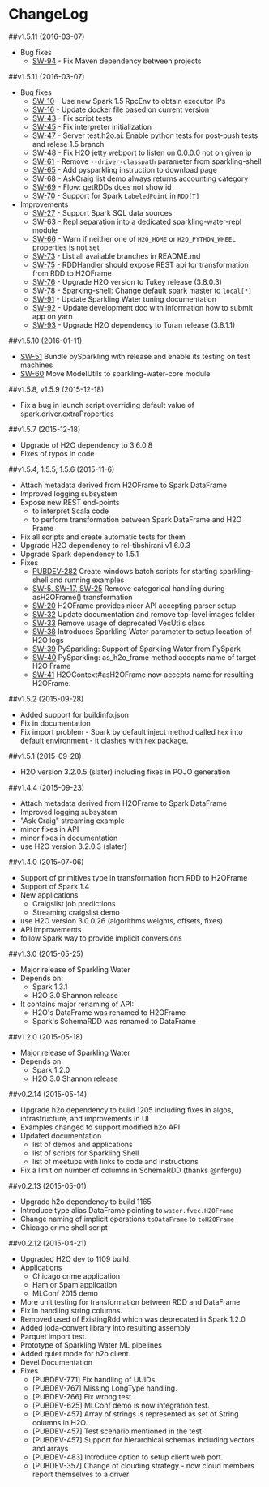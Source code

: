 ChangeLog
=========

##v1.5.11 (2016-03-07)
  - Bug fixes
    - [SW-94](https://0xdata.atlassian.net/browse/SW-94) - Fix Maven dependency between projects

##v1.5.11 (2016-03-07)
  - Bug fixes
    - [SW-10](https://0xdata.atlassian.net/browse/SW-10) - Use new Spark 1.5 RpcEnv to obtain executor IPs
    - [SW-16](https://0xdata.atlassian.net/browse/SW-16) - Update docker file based on current version
    - [SW-43](https://0xdata.atlassian.net/browse/SW-43) - Fix script tests
    - [SW-45](https://0xdata.atlassian.net/browse/SW-45) - Fix interpreter initialization
    - [SW-47](https://0xdata.atlassian.net/browse/SW-47) - Server test.h2o.ai: Enable python tests for post-push tests and relese 1.5 branch
    - [SW-48](https://0xdata.atlassian.net/browse/SW-48) - Fix H2O jetty webport to listen on 0.0.0.0 not on given ip
    - [SW-61](https://0xdata.atlassian.net/browse/SW-61) - Remove `--driver-classpath` parameter from sparkling-shell
    - [SW-65](https://0xdata.atlassian.net/browse/SW-65) - Add pysparkling instruction to download page
    - [SW-68](https://0xdata.atlassian.net/browse/SW-68) - AskCraig list demo always returns accounting category
    - [SW-69](https://0xdata.atlassian.net/browse/SW-69) - Flow: getRDDs does not show id
    - [SW-70](https://0xdata.atlassian.net/browse/SW-70) - Support for Spark `LabeledPoint` in `RDD[T]` 
  - Improvements
    - [SW-27](https://0xdata.atlassian.net/browse/SW-27) - Support Spark SQL data sources
    - [SW-63](https://0xdata.atlassian.net/browse/SW-63) - Repl separation into a dedicated sparkling-water-repl module
    - [SW-66](https://0xdata.atlassian.net/browse/SW-66) - Warn if neither one of `H2O_HOME` or `H2O_PYTHON_WHEEL` properties is not set
    - [SW-73](https://0xdata.atlassian.net/browse/SW-73) - List all available branches in README.md
    - [SW-75](https://0xdata.atlassian.net/browse/SW-75) - RDDHandler should expose REST api for transformation from RDD to H2OFrame
    - [SW-76](https://0xdata.atlassian.net/browse/SW-76) - Upgrade H2O version to Tukey release (3.8.0.3)
    - [SW-78](https://0xdata.atlassian.net/browse/SW-78) - Sparking-shell: Change default spark master to `local[*]`
    - [SW-91](https://0xdata.atlassian.net/browse/SW-91) - Update Sparkling Water tuning documentation
    - [SW-92](https://0xdata.atlassian.net/browse/SW-92) - Update development doc with information how to submit app on yarn
    - [SW-93](https://0xdata.atlassian.net/browse/SW-78) - Upgrade H2O dependency to Turan release (3.8.1.1)

##v1.5.10 (2016-01-11)
  - [SW-51](https://0xdata.atlassian.net/browse/SW-51) Bundle pySparkling with release and enable its testing on test machines
  - [SW-60](https://0xdata.atlassian.net/browse/SW-60) Move ModelUtils to sparkling-water-core module

##v1.5.8, v1.5.9 (2015-12-18)
  - Fix a bug in launch script overriding default value of spark.driver.extraProperties

##v1.5.7 (2015-12-18)
  - Upgrade of H2O dependency to 3.6.0.8
  - Fixes of typos in code

##v1.5.4, 1.5.5, 1.5.6 (2015-11-6)
  - Attach metadata derived from H2OFrame to Spark DataFrame
  - Improved logging subsystem
  - Expose new REST end-points
    - to interpret Scala code
    - to perform transformation between Spark DataFrame and H2O Frame
  - Fix all scripts and create automatic tests for them
  - Upgrade H2O dependency to rel-tibshirani v1.6.0.3
  - Upgrade Spark dependency to 1.5.1
  - Fixes
    - [PUBDEV-282](https://0xdata.atlassian.net/browse/PUBDEV-282) Create windows batch scripts for starting sparkling-shell and running examples
    - [SW-5, SW-17, SW-25](https://0xdata.atlassian.net/browse/SW-25) Remove categorical handling during asH2OFrame() transformation
    - [SW-20](https://0xdata.atlassian.net/browse/SW-20) H2OFrame provides nicer API accepting parser setup
    - [SW-32](https://0xdata.atlassian.net/browse/SW-32) Update documentation and remove top-level images folder
    - [SW-33](https://0xdata.atlassian.net/browse/SW-33) Remove usage of deprecated VecUtils class
    - [SW-38](https://0xdata.atlassian.net/browse/SW-38)  Introduces Sparkling Water parameter to setup location of H2O logs
    - [SW-39](https://0xdata.atlassian.net/browse/SW-39)  PySparkling: Support of Sparkling Water from PySpark
    - [SW-40](https://0xdata.atlassian.net/browse/SW-40)  PySparkling: as\_h2o\_frame method accepts name of target H2O Frame
    - [SW-41](https://0xdata.atlassian.net/browse/SW-41) H2OContext#asH2OFrame now
      accepts name for resulting H2OFrame.
      
##v1.5.2 (2015-09-28)
   - Added support for buildinfo.json
   - Fix in documentation
   - Fix import problem - Spark by default inject method called `hex` into
     default environment - it clashes with `hex` package.

##v1.5.1 (2015-09-28)
   - H2O version 3.2.0.5 (slater) including fixes in POJO generation

##v1.4.4 (2015-09-23)
   - Attach metadata derived from H2OFrame to Spark DataFrame
   - Improved logging subsystem
   - "Ask Craig" streaming example
   - minor fixes in API
   - minor fixes in documentation 
   - use H2O version 3.2.0.3 (slater)


##v1.4.0 (2015-07-06)
  - Support of primitives type in transformation from RDD to H2OFrame
  - Support of Spark 1.4
  - New applications
    - Craigslist job predictions
    - Streaming craigslist demo
  - use H2O version 3.0.0.26 (algorithms weights, offsets, fixes)
  - API improvements
  - follow Spark way to provide implicit conversions

##v1.3.0 (2015-05-25)
  - Major release of Sparkling Water
  - Depends on:
    - Spark 1.3.1
    - H2O 3.0 Shannon release
  - It contains major renaming of API: 
    - H2O's DataFrame was renamed to H2OFrame
    - Spark's SchemaRDD was renamed to DataFrame

##v1.2.0 (2015-05-18)
  - Major release of Sparkling Water
  - Depends on:
    - Spark 1.2.0
    - H2O 3.0 Shannon release

##v0.2.14 (2015-05-14)
  - Upgrade h2o dependency to build 1205 including fixes in algos, infrastructure,
    and improvements in UI
  - Examples changed to support modified h2o API
  - Updated documentation
    - list of demos and applications
    - list of scripts for Sparkling Shell
    - list of meetups with links to code and instructions
  - Fix a limit on number of columns in SchemaRDD (thanks @nfergu)

##v0.2.13 (2015-05-01)
  - Upgrade h2o dependency to build 1165
  - Introduce type alias DataFrame pointing to `water.fvec.H2OFrame`
  - Change naming of implicit operations `toDataFrame` to `toH2OFrame`
  - Chicago crime shell script 

##v0.2.12 (2015-04-21)
  - Upgraded H2O dev to 1109 build.
  - Applications 
    - Chicago crime application 
    - Ham or Spam application
    - MLConf 2015 demo
  - More unit testing for transformation between RDD and DataFrame
  - Fix in handling string columns.
  - Removed used of ExistingRdd which was deprecated in Spark 1.2.0
  - Added joda-convert library into resulting assembly
  - Parquet import test.
  - Prototype of Sparkling Water ML pipelines
  - Added quiet mode for h2o client.
  - Devel Documentation
  - Fixes
    - [PUBDEV-771] Fix handling of UUIDs.
    - [PUBDEV-767] Missing LongType handling.
    - [PUBDEV-766] Fix wrong test.
    - [PUBDEV-625] MLConf demo is now integration test.
    - [PUBDEV-457] Array of strings is represented as set of String columns in H2O.
    - [PUBDEV-457] Test scenario mentioned in the test.
    - [PUBDEV-457] Support for hierarchical schemas including vectors and arrays
    - [PUBDEV-483] Introduce option to setup client web port.
    - [PUBDEV-357] Change of clouding strategy - now cloud members report themselves to a driver

